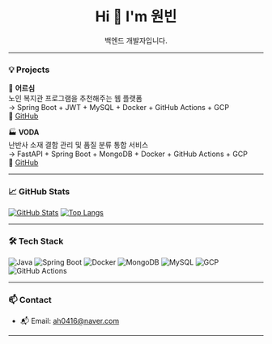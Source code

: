 <h1 align="center">Hi 👋 I'm 원빈</h1>
<p align="center">백엔드 개발자입니다.</p>

---

### 💡 Projects

🧓 **어르심**  
노인 복지관 프로그램을 추천해주는 웹 플랫폼  
→ Spring Boot + JWT + MySQL + Docker + GitHub Actions + GCP  
🔗 [GitHub](https://github.com/KGU-HouseOfChoi)

🏭 **VODA**  
난반사 소재 결함 관리 및 품질 분류 통합 서비스  
→ FastAPI + Spring Boot + MongoDB + Docker + GitHub Actions + GCP  
🔗 [GitHub](https://github.com/ZEZEONE-VODA/VODA_BE)

---

### 📈 GitHub Stats

[![GitHub Stats](https://github-readme-stats.vercel.app/api?username=wonbne&show_icons=true&theme=tokyonight&hide=issues)](https://github.com/anuraghazra/github-readme-stats)
[![Top Langs](https://github-readme-stats.vercel.app/api/top-langs/?wonbne=wonbne&layout=compact)](https://github.com/wonbne/github-readme-stats)

---

### 🛠️ Tech Stack
![Java](https://img.shields.io/badge/Java-007396?style=flat&logo=java&logoColor=white)
![Spring Boot](https://img.shields.io/badge/Spring%20Boot-6DB33F?style=flat&logo=spring-boot&logoColor=white)
![Docker](https://img.shields.io/badge/Docker-2496ED?style=flat&logo=docker&logoColor=white)
![MongoDB](https://img.shields.io/badge/MongoDB-47A248?style=flat&logo=mongodb&logoColor=white)
![MySQL](https://img.shields.io/badge/MySQL-4479A1?style=flat&logo=mysql&logoColor=white)
![GCP](https://img.shields.io/badge/Google%20Cloud-4285F4?style=flat&logo=google-cloud&logoColor=white)
![GitHub Actions](https://img.shields.io/badge/GitHub%20Actions-2088FF?style=flat&logo=githubactions&logoColor=white)

---

### 📫 Contact
- 📬 Email: ah0416@naver.com

---

